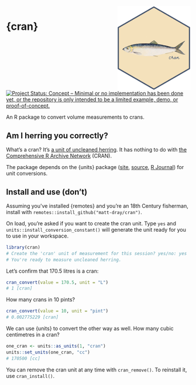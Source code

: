 <img src="https://raw.githubusercontent.com/matt-dray/stickers/master/output/cran_hex.png" width="200" align="right">

# {cran}

<!-- badges: start -->
[![Project Status: Concept – Minimal or no implementation has been done
yet, or the repository is only intended to be a limited example, demo,
or
proof-of-concept.](https://www.repostatus.org/badges/latest/concept.svg)](https://www.repostatus.org/#concept)
<!-- badges: end -->

An R package to convert volume measurements to crans.

## Am I herring you correctly?

What’s a cran? It’s [a unit of uncleaned
herring](https://en.wikipedia.org/wiki/Cran_\(unit\)). It has nothing to
do with [the Comprehensive R Archive
Network](https://cran.r-project.org/) (CRAN).

The package depends on the {units} package
([site](https://r-quantities.github.io/units/),
[source](https://github.com/r-quantities/units/), [R
Journal](https://journal.r-project.org/archive/2016/RJ-2016-061/index.html))
for unit conversions.

## Install and use (don’t)

Assuming you've installed {remotes} and you’re an 18th Century
fisherman, install with `remotes::install_github("matt-dray/cran")`.

On load, you’re asked if you want to create the cran unit. Type `yes` and `units::install_conversion_constant()` will generate the
unit ready for you to use in your workspace.

``` r
library(cran)
# Create the 'cran' unit of measurement for this session? yes/no: yes
# You're ready to measure uncleaned herring.
```

Let’s confirm that 170.5 litres is a cran:

``` r
cran_convert(value = 170.5, unit = "L")
# 1 [cran]
```

How many crans in 10 pints?

``` r
cran_convert(value = 10, unit = "pint")
# 0.002775229 [cran]
```

We can use {units} to convert the other way as well. How many cubic
centimetres in a cran?

``` r
one_cran <- units::as_units(1, "cran")
units::set_units(one_cran, "cc")
# 170500 [cc]
```

You can remove the cran unit at any time with `cran_remove()`. To reinstall it, use `cran_install()`.
